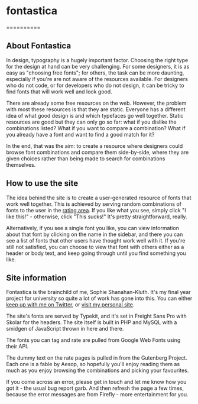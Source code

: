 # fontastica
==========


## About Fontastica
In design, typography is a hugely important factor. Choosing the right type for the design at hand can be very challenging. For some designers, it is as easy as "choosing free fonts"; for others, the task can be more daunting, especially if you're are not aware of the resources available. For designers who do not code, or for developers who do not design, it can be tricky to find fonts that will work well and look good.

There are already some free resources on the web. However, the problem with most these resources is that they are static. Everyone has a different idea of what good design is and which typefaces go well together. Static resources are good but they can only go so far: what if you dislike the combinations listed? What if you want to compare a combination? What if you already have a font and want to find a good match for it?

In the end, that was the aim: to create a resource where designers could browse font combinations and compare them side-by-side, where they are given choices rather than being made to search for combinations themselves.

## How to use the site
The idea behind the site is to create a user-generated resource of fonts that work well together. This is achieved by serving random combinations of fonts to the user in the [rating area](http://fontastica.herbal-jazz.net/rate). If you like what you see, simply click "I like this!" - otherwise, click "This sucks!" It's pretty straightforward, really.

Alternatively, if you see a single font you like, you can view information about that font by clicking on the name in the sidebar, and there you can see a list of fonts that other users have thought work well with it. If you're still not satisfied, you can choose to view that font with others either as a header or body text, and keep going through until you find something you like.

## Site information
Fontastica is the brainchild of me, Sophie Shanahan-Kluth. It's my final year project for university so quite a lot of work has gone into this. You can either [keep up with me on Twitter](http://twitter.com/Tawreh), or [visit my personal site](http://herbal-jazz.net).

The site's fonts are served by Typekit, and it's set in Freight Sans Pro with Skolar for the headers. The site itself is built in PHP and MySQL with a smidgen of JavaScript thrown in here and there.

The fonts you can tag and rate are pulled from Google Web Fonts using their API.

The dummy text on the rate pages is pulled in from the Gutenberg Project. Each one is a fable by Aesop, so hopefully you'll enjoy reading them as much as you enjoy browsing the combinations and picking your favourites.

If you come across an error, please get in touch and let me know how you got it - the usual bug report garb. And then refresh the page a few times, because the error messages are from Firefly - more entertainment for you.
